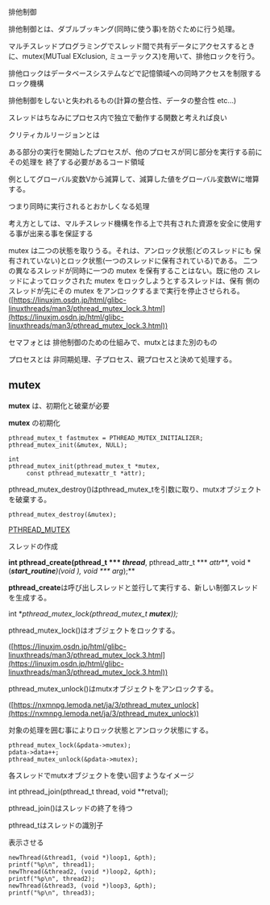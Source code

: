 排他制御

排他制御とは、ダブルブッキング(同時に使う事)を防ぐために行う処理。

マルチスレッドプログラミングでスレッド間で共有データにアクセスするときに、mutex(MUTual EXclusion, ミューテックス)を用いて、排他ロックを行う。

排他ロックはデータベースシステムなどで記憶領域への同時アクセスを制限するロック機構

排他制御をしないと失われるもの(計算の整合性、データの整合性 etc…)

スレッドはちなみにプロセス内で独立で動作する関数と考えれば良い

クリティカルリージョンとは

ある部分の実行を開始したプロセスが、他のプロセスが同じ部分を実行する前にその処理を
終了する必要があるコード領域

例としてグローバル変数Vから減算して、減算した値をグローバル変数Wに増算する。

つまり同時に実行されるとおかしくなる処理

考え方としては、マルチスレッド機構を作る上で共有された資源を安全に使用する事が出来る事を保証する


mutex は二つの状態を取りうる。それは、アンロック状態(どのスレッドにも 保有されていない)とロック状態(一つのスレッドに保有されている)である。 二つの異なるスレッドが同時に一つの mutex を保有することはない。既に他の スレッドによってロックされた mutex をロックしようとするスレッドは、保有 側のスレッドが先にその mutex をアンロックするまで実行を停止させられる。([https://linuxjm.osdn.jp/html/glibc-linuxthreads/man3/pthread_mutex_lock.3.html](https://linuxjm.osdn.jp/html/glibc-linuxthreads/man3/pthread_mutex_lock.3.html))

セマフォとは
排他制御のための仕組みで、mutxとはまた別のもの

プロセスとは
非同期処理、子プロセス、親プロセスと決めて処理する。

## mutex

**mutex** は、初期化と破棄が必要

**mutex** の初期化

```
pthread_mutex_t fastmutex = PTHREAD_MUTEX_INITIALIZER;
pthread_mutex_init(&mutex, NULL);

```

```
int
pthread_mutex_init(pthread_mutex_t *mutex,
     const pthread_mutexattr_t *attr);

```

pthread_mutex_destroy()はpthread_mutex_tを引数に取り、mutxオブジェクトを破棄する。

```
pthread_mutex_destroy(&mutex);
```

[PTHREAD_MUTEX](https://linuxjm.osdn.jp/html/glibc-linuxthreads/man3/pthread_mutex_lock.3.html)

スレッドの作成

**int pthread_create(pthread_t *** *thread***, pthread_attr_t *** *attr***, void * (****start_routine***)(void *), void *** *arg***);**

**pthread_create**は呼び出しスレッドと並行して実行する、新しい制御スレッドを生成する。

int **pthread_mutex_lock(pthread_mutex_t ****mutex***));**

 pthread_mutex_lock()はオブジェクトをロックする。

([https://linuxjm.osdn.jp/html/glibc-linuxthreads/man3/pthread_mutex_lock.3.html](https://linuxjm.osdn.jp/html/glibc-linuxthreads/man3/pthread_mutex_lock.3.html))

pthread_mutex_unlock()はmutxオブジェクトをアンロックする。

([https://nxmnpg.lemoda.net/ja/3/pthread_mutex_unlock](https://nxmnpg.lemoda.net/ja/3/pthread_mutex_unlock))

対象の処理を囲む事によりロック状態とアンロック状態にする。

```
pthread_mutex_lock(&pdata->mutex);
pdata->data++;
pthread_mutex_unlock(&pdata->mutex);
```

各スレッドでmutxオブジェクトを使い回すようなイメージ

int pthread_join(pthread_t thread, void **retval);

pthread_join()はスレッドの終了を待つ

pthread_tはスレッドの識別子

表示させる
```
newThread(&thread1, (void *)loop1, &pth);
printf("%p\n", thread1);
newThread(&thread2, (void *)loop2, &pth);
printf("%p\n", thread2);
newThread(&thread3, (void *)loop3, &pth);
printf("%p\n", thread3);
```